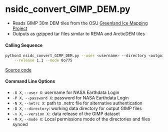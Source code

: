 nsidc_convert_GIMP_DEM.py
=========================

 - Reads GIMP 30m DEM tiles from the OSU [Greenland Ice Mapping Project](https://nsidc.org/data/nsidc-0645/versions/1)
 - Outputs as gzipped tar files similar to REMA and ArcticDEM tiles

#### Calling Sequence
```bash
python3 nsidc_convert_GIMP_DEM.py --user <username> --directory <outgoing> \
	--release 1.1 --mode 0o775
```
[Source code](https://github.com/tsutterley/ICESat-2-Grounding-Zones/blob/main/scripts/nsidc_convert_GIMP_DEM.py)

#### Command Line Options
 - `-U X`, `--user X`: username for NASA Earthdata Login
 - `-P X,` `--password X`: password for NASA Earthdata Login
 - `-N X`, `--netrc X`: path to .netrc file for alternative authentication
 - `-D X`, `--directory`: working data directory for output GIMP files
 - `-v X`, `--version X:` data release of the GIMP dataset
 - `-M X`, `--mode X`: Local permissions mode of the directories and files synced

